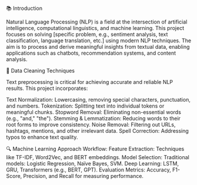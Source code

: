 

📚 Introduction

Natural Language Processing (NLP) is a field at the intersection of artificial intelligence, computational linguistics, and machine learning. This project focuses on solving [specific problem, e.g., sentiment analysis, text classification, language translation, etc.] using modern NLP techniques. The aim is to process and derive meaningful insights from textual data, enabling applications such as chatbots, recommendation systems, and content analysis.

🧹 Data Cleaning Techniques

Text preprocessing is critical for achieving accurate and reliable NLP results. This project incorporates:

Text Normalization: Lowercasing, removing special characters, punctuation, and numbers.
Tokenization: Splitting text into individual tokens or meaningful chunks.
Stopword Removal: Eliminating non-essential words (e.g., "and," "the").
Stemming & Lemmatization: Reducing words to their root forms to improve consistency.
Noise Removal: Filtering out URLs, hashtags, mentions, and other irrelevant data.
Spell Correction: Addressing typos to enhance text quality.


🔍 Machine Learning Approach
Workflow:
Feature Extraction: Techniques like TF-IDF, Word2Vec, and BERT embeddings.
Model Selection:
Traditional models: Logistic Regression, Naïve Bayes, SVM.
Deep Learning: LSTM, GRU, Transformers (e.g., BERT, GPT).
Evaluation Metrics: Accuracy, F1-Score, Precision, and Recall for measuring performance.
